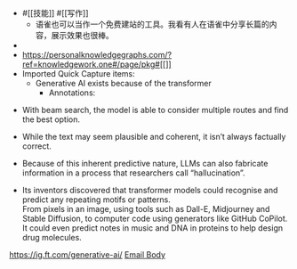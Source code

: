 - #[[技能]] #[[写作]]
    - 语雀也可以当作一个免费建站的工具。我看有人在语雀中分享长篇的内容，展示效果也很棒。
- 
- https://personalknowledgegraphs.com/?ref=knowledgework.one#/page/pkg#[[]]
- Imported Quick Capture items:
    - Generative AI exists because of the transformer
        - Annotations:

* With beam search, the model is able to consider multiple routes and find the best option.

* While the text may seem plausible and coherent, it isn’t always factually correct.

* Because of this inherent predictive nature, LLMs can also fabricate information in a process that researchers call “hallucination”.

* Its inventors discovered that transformer models could recognise and predict any repeating motifs or patterns.   
From pixels in an image, using tools such as Dall-E, Midjourney and Stable
Diffusion, to computer code using generators like GitHub CoPilot. It could
even predict notes in music and DNA in proteins to help design drug molecules.



https://ig.ft.com/generative-ai/ [Email Body](https://files.todoist.com/DYHGFtqmE8t4OXoh5aNmk1HbMyo6ZYJc7BG1cSH78KREqPZeO-CkI7a_yY-icaPy/by/21878347/as/file.html)
